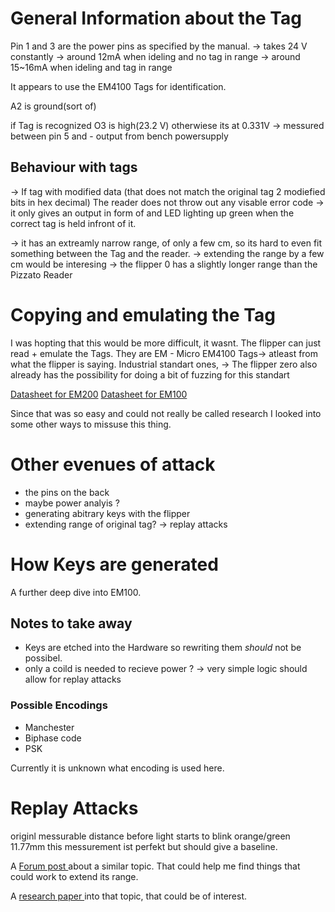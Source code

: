 # General Information about the Tag

Pin 1 and 3 are the power pins as specified by the manual. 
-> takes 24 V constantly 
-> around 12mA when ideling and no tag in range 
-> around 15~16mA when ideling and tag in range

It appears to use the EM4100 Tags for identification. 

A2 is ground(sort of)

if Tag is recognized O3 is high(23.2 V) otherwiese its at 0.331V
-> messured between pin 5 and - output from bench powersupply 

## Behaviour with tags 

-> If tag with modified data (that does not match the original tag 2 modiefied bits in hex decimal) The reader does not throw out any visable error code -> it only gives an output in form of 
and LED lighting up green when the correct tag is held infront of it. 

-> it has an extreamly narrow range, of only a few cm, so its hard to even fit something between the Tag and the reader. -> extending the range by a few cm would be interesing
-> the flipper 0 has a slightly longer range than the Pizzato Reader 

# Copying and emulating the Tag

I was hopting that this would be more difficult, it wasnt. The flipper can just read + emulate the Tags. 
They are EM - Micro EM4100 Tags-> atleast from what the flipper is saying. Industrial standart ones,
-> The flipper zero also already has the possibility for doing a bit of fuzzing for this standart

[Datasheet for EM200](https://www.emmicroelectronic.com/sites/default/files/products/datasheets/em4200_ds.pdf)
[Datasheet for EM100](https://www.alldatasheet.com/html-pdf/154654/EMMICRO/EM4100/293/1/EM4100.html)


Since that was so easy and could not really be called research I looked into some other ways to missuse this thing. 

# Other evenues of attack 

- the pins on the back 
- maybe power analyis ? 
- generating abitrary keys with the flipper
- extending range of original tag?
  -> replay attacks

# How Keys are generated 

A further deep dive into EM100. 

## Notes to take away 

- Keys are etched into the Hardware so rewriting them _should_ not be possibel. 
- only a coild is needed to recieve power ? -> very simple logic should allow for replay attacks

### Possible Encodings
- Manchester 
- Biphase code 
- PSK

Currently it is unknown what encoding is used here.

# Replay Attacks 
originl messurable distance before light starts to blink orange/green 11.77mm this messurement ist perfekt but should give a baseline.

A [Forum post ](https://electronics.stackexchange.com/questions/99135/what-can-i-do-to-increase-passive-hf-rfid-read-range) about a similar topic. That could help me find things that could work to extend its range.

A [research paper ](https://www.sciencedirect.com/science/article/abs/pii/S0167923619302234) into that topic, that could be of interest.


